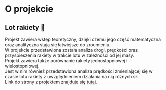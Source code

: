 # O projekcie
## Lot rakiety 🚀
Projekt zawiera wstęp teoretyczny, dzięki czemu jego część matematyczna oraz analityczna stają się łatwiejsze do zroumieniu. <br>
W projekcie przedstawiona została analiza drogi, prędkości oraz przyspieszenia rakiety w trakcie lotu w zależności od jej masy.<br>
Projekt zawiera także porównanie rakiety jednostopniowej i wielostopniowej.<br>
Jest w nim również przedstawiona analiza prędkości zmieniającej się w czasie lotu rakiety z uwzględnieniem działania na nią różnych sił.<br>
Link do strony z projektem znajduje się [tutaj](https://ajanczewska.github.io/lot_rakiety/).

